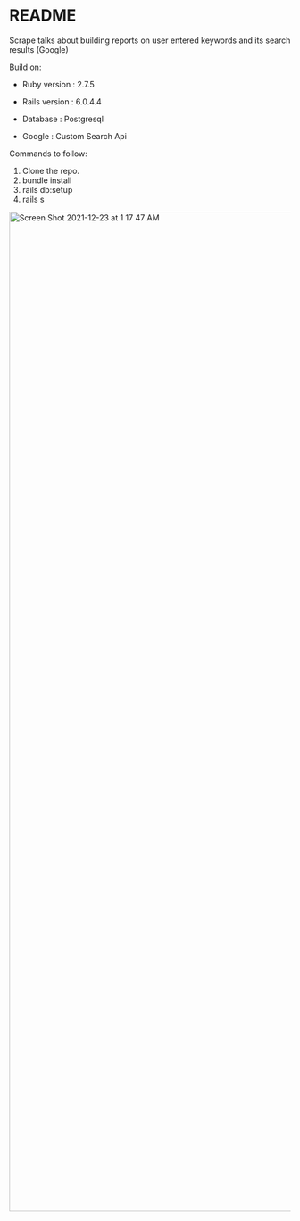 # README

Scrape talks about building reports on user entered keywords and its search results (Google)


Build on:

* Ruby version  : 2.7.5

* Rails version : 6.0.4.4

* Database      : Postgresql

* Google        : Custom Search Api 

Commands to follow:

1. Clone the repo.
2. bundle install
3. rails db:setup
4. rails s


<img width="1792" alt="Screen Shot 2021-12-23 at 1 17 47 AM" src="https://user-images.githubusercontent.com/33743718/147211628-71f0317b-020c-49ed-935c-98f1a67521bd.png">
